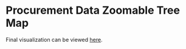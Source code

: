 # Procurement Data Zoomable Tree Map

Final visualization can be viewed [here](http://opendatakosovo.github.io/procurement-visualization/).
